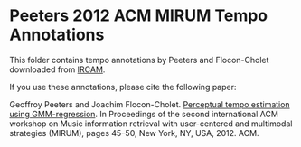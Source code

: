 # Peeters 2012 ACM MIRUM Tempo Annotations

This folder contains tempo annotations by Peeters and Flocon-Cholet
downloaded from [IRCAM](http://recherche.ircam.fr/anasyn/peeters/pub/2012_ACMMIRUM/acm-mirum2012-testset.txt).

If you use these annotations, please cite the following paper:    

Geoffroy Peeters and Joachim Flocon-Cholet. [Perceptual tempo estimation using GMM-regression](http://recherche.ircam.fr/equipes/analyse-synthese/peeters/ARTICLES/Peeters_2012_ACMMIURM_PerceptualTempo.pdf). In Proceedings of the second international ACM workshop on Music information retrieval with user-centered and multimodal strategies (MIRUM), pages 45–50, New York, NY, USA, 2012. ACM.
